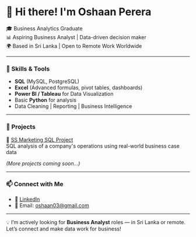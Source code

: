 # 👋 Hi there! I'm Oshaan Perera

🎓 Business Analytics Graduate  
📊 Aspiring Business Analyst | Data-driven decision maker  
🌍 Based in Sri Lanka | Open to Remote Work Worldwide  

---

### 🧰 Skills & Tools
- **SQL** (MySQL, PostgreSQL)
- **Excel** (Advanced formulas, pivot tables, dashboards)
- **Power BI / Tableau** for Data Visualization
- Basic **Python** for analysis
- Data Cleaning | Reporting | Business Intelligence

---

### 📁 Projects

🔹 [SS Marketing SQL Project](https://github.com/USERNAME/SS-Marketing-SQL-Project)  
SQL analysis of a company's operations using real-world business case data

_(More projects coming soon...)_

---

### 📫 Connect with Me
- 💼 [LinkedIn](https://www.linkedin.com/in/oshaan-perera-b61985206)
- 📧 Email: oshaan03@gmail.com

---

💡 I’m actively looking for **Business Analyst** roles — in Sri Lanka or remote.  
Let’s connect and make data work for business!
